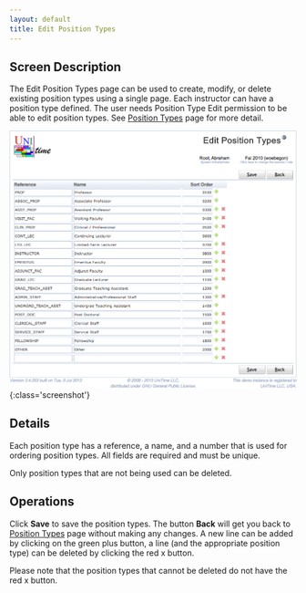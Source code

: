 ```yaml
---
layout: default
title: Edit Position Types
---
```



## Screen Description

The Edit Position Types page can be used to create, modify, or delete existing position types using a single page. Each instructor can have a position type defined. The user needs Position Type Edit permission to be able to edit position types. See [Position Types](position-types) page for more detail.

![Edit Position Types](images/edit-position-types-1.png){:class='screenshot'}

## Details

Each position type has a reference, a name, and a number that is used for ordering position types. All fields are required and must be unique.

Only position types that are not being used can be deleted.

## Operations

Click **Save** to save the position types. The button **Back** will get you back to [Position Types](position-types) page without making any changes. A new line can be added by clicking on the green plus button, a line (and the appropriate position type) can be deleted by clicking the red x button.

Please note that the position types that cannot be deleted do not have the red x button.
